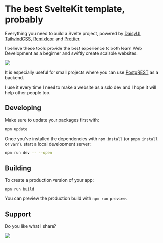 # The best SvelteKit template, probably

Everything you need to build a Svelte project, powered by [DaisyUI](https://daisyui.com/), [TailwindCSS](https://tailwindcss.com/), [RemixIcon](https://remixicon.com/) and [Prettier](https://prettier.io/).

I believe these tools provide the best experience to both learn Web Development as a beginner and swiftly create scalable websites.

<img src="https://i.imgur.com/zHBJccQ.pngw">

It is especially useful for small projects where you can use [PostgREST](https://postgrest.org/) as a backend.

I use it every time I need to make a website as a solo dev and I hope it will help other people too.

## Developing

Make sure to update your packages first with:

```bash
npm update
```

Once you've installed the dependencies with `npm install` (or `pnpm install` or `yarn`), start a local development server:

```bash
npm run dev -- --open
```

## Building

To create a production version of your app:

```bash
npm run build
```

You can preview the production build with `npm run preview`.

## Support

Do you like what I share?

<a href="https://www.buymeacoffee.com/virgilius"><img src="https://img.buymeacoffee.com/button-api/?text=Buy me a slice&emoji=🍕&slug=virgilius&button_colour=FF5F5F&font_colour=ffffff&font_family=Cookie&outline_colour=000000&coffee_colour=FFDD00"></a>
